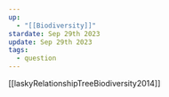 ```yaml
---
up:
  - "[[Biodiversity]]"
stardate: Sep 29th 2023
update: Sep 29th 2023
tags:
  - question
---
```


[[laskyRelationshipTreeBiodiversity2014]]

